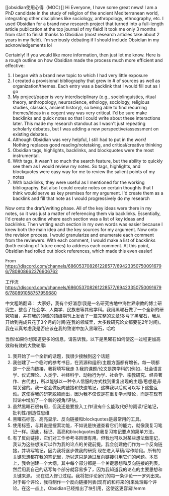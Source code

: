 [[obsidian使用心得（MOC）]]
Hi Everyone, I have some great news! I am a PhD candidate in the study of religion of the ancient Mediterranean world, integrating other disciplines like sociology, anthropology, ethnography, etc. I used Obsidian for a brand new research project that turned into a full-length article publication at the top journal of my field! It took me only 3 months from start to finish thanks to Obsidian (most research articles take about 2 years in my field). I'm seriously debating if I should include Obsidian in my acknowledgements lol

Certainly! If you would like more information, then just let me know. Here is a rough outline on how Obsidian made the process much more efficient and effective:
1. I began with a brand new topic to which I had very little exposure
2. I created a provisional bibliography that grew in # of sources as well as organization/themes. Each entry was a backlink that I would fill out as I go
3. My project/paper is very interdisciplinary (e.g., sociolinguistics, ritual theory, anthropology, neuroscience, ethology, sociology, religious studies, classics, ancient history), so being able to find recurring themes/ideas in a cogent way was very critical. I'd be sure make backlinks and quick notes so that I could write about these interactions later. This made my research standout as I wasn't just repeating scholarly debates, but I was adding a new perspective/assessment on existing debates.
4. Although Obsidian was very helpful, I still had to put in the work! Nothing replaces good reading/notetaking, and critical/creative thinking
5. Obsidian tags, highlights, backlinks, and blockquotes were the most instrumental. 
6. With tags, it wasn't so much the search feature, but the ability to quickly see them as I would review my notes. So tags, highlights, and blockquotes were easy way for me to review the salient points of my notes
7. With backlinks, they were useful as I mentioned for the working bibliography. But also I could create notes on certain thoughts that I think would serve as key premises for my argument. I'd create them as a backlink and fill that note as I would progressively do my research

Now onto the draft/writing phase. All of the key ideas were there in my notes, so it was just a matter of referencing them via backlinks. Essentially, I'd create an outline where each section was a list of key ideas and backlinks. Then writing each section in my own words was easier because I knew both the main idea and the key sources for my argument.
Now onto the revision process. I would granularize and enumerate each comment from the reviewers. With each comment, I would make a list of backlinks (both existing of future ones) to address each comment. At this point, Obsidian had rolled out block references, which made this even easier!

From https://discord.com/channels/686053708261228577/694233507500916796/780808662376906762

工作流 https://discord.com/channels/686053708261228577/694233507500916796/780891058757959680


中文粗略翻译：
大家好，我有个好消息!我是一名研究古地中海世界宗教的博士研究生，整合了社会学、人类学、民族志等其他学科。我用黑曜石做了一个全新的研究项目，并在我的领域的顶级期刊上发表了一篇完整的文章!多亏了黑曜石，我从开始到完成只花了3个月的时间(在我的领域里，大多数研究论文都要花2年时间)。我在认真考虑我是否应该在我的致谢中加入黑曜石，哈哈

当然!如果你想知道更多的信息，请告诉我。以下是黑曜石如何使这一过程更加高效和有效的大致轮廓:
1. 我开始了一个全新的话题，我很少接触到这个话题
2. 我创建了一个临时的参考书目，在资源和组织/主题方面都有增长。每一项都是一个反向链接，我将填写我走
3.我的课题/论文是跨学科的(例如，社会语言学、仪式理论、人类学、神经科学、动物行为学、社会学、宗教研究、经典著作、古代史)，所以能够以一种令人信服的方式找到重复出现的主题/思想是非常关键的。我一定会做反向链接和快速笔记，这样我以后就可以写下这些互动。这使得我的研究脱颖而出，因为我不仅仅是在重复学术辩论，而是在现有辩论中增加了一个新的视角/评估。
4. 虽然黑曜石很有用，但我还是要投入工作!没有什么能取代好的阅读/记笔记，批判性/创造性思维
5. 黑曜石标签、高亮显示、反向链接和blockquotes是最常用的工具。
6. 使用标签，与其说是搜索功能，不如说是快速查看它们的能力，就像我复习笔记一样。因此，标记、高亮和blockquotes是我复习笔记要点的简单方法。
7. 有了反向链接，它们对工作参考书目很有用。但我也可以对某些想法做笔记，我认为这些想法可以作为我的论点的关键前提。我会创建他们作为一个反向链接，并填写笔记，因为我将逐步做我的研究
现在进入草稿/写作阶段。所有的关键思想都在我的笔记里，所以这只是通过反向链接引用它们的问题。本质上，我会创建一个大纲，其中每个部分都是一个关键思想和反向链接的列表。然后用我自己的话写每个部分就容易多了，因为我知道我的论点的主要思想和关键来源。
现在进入修订过程。我将把评论家们的每一条评论一一罗列出来。对于每个评论，我将制作一个反向链接列表(现有的和将来的)来处理每个评论。在这一点上，Obsidian已经推出了块引用，这使这更容易!/emm